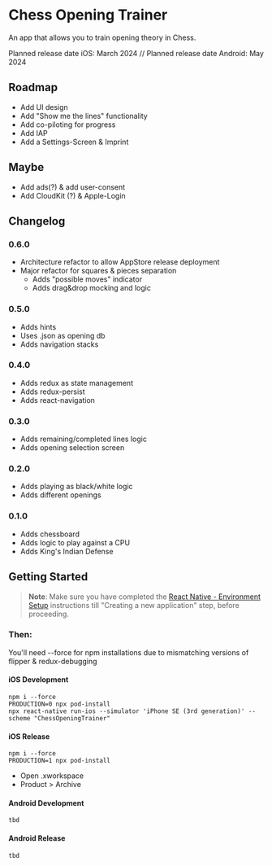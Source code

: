# Chess Opening Trainer
An app that allows you to train opening theory in Chess. 

Planned release date iOS: March 2024 // Planned release date Android: May 2024

## Roadmap 
- Add UI design
- Add "Show me the lines" functionality
- Add co-piloting for progress
- Add IAP
- Add a Settings-Screen & Imprint

## Maybe
- Add ads(?) & add user-consent
- Add CloudKit (?) & Apple-Login

## Changelog
### 0.6.0
- Architecture refactor to allow AppStore release deployment
- Major refactor for squares & pieces separation
  - Adds "possible moves" indicator
  - Adds drag&drop mocking and logic

### 0.5.0
- Adds hints
- Uses .json as opening db
- Adds navigation stacks

### 0.4.0
- Adds redux as state management
- Adds redux-persist
- Adds react-navigation

### 0.3.0
- Adds remaining/completed lines logic
- Adds opening selection screen

### 0.2.0
- Adds playing as black/white logic
- Adds different openings

### 0.1.0
- Adds chessboard
- Adds logic to play against a CPU
- Adds King's Indian Defense 

## Getting Started
>**Note**: Make sure you have completed the [React Native - Environment Setup](https://reactnative.dev/docs/environment-setup) instructions till "Creating a new application" step, before proceeding.

### Then:
You'll need --force for npm installations due to mismatching versions of flipper & redux-debugging

#### iOS Development
```cd .
npm i --force
PRODUCTION=0 npx pod-install
npx react-native run-ios --simulator 'iPhone SE (3rd generation)' --scheme "ChessOpeningTrainer"
```

#### iOS Release
```cd .
npm i --force
PRODUCTION=1 npx pod-install
```

- Open .xworkspace
- Product > Archive

#### Android Development
```tbd```

#### Android Release
```tbd```
